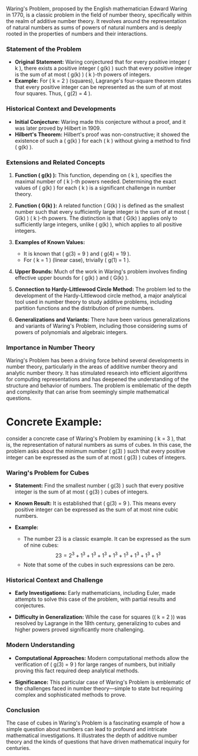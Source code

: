 Waring's Problem, proposed by the English mathematician Edward Waring in 1770, is a classic problem in the field of number theory, specifically within the realm of additive number theory. It revolves around the representation of natural numbers as sums of powers of natural numbers and is deeply rooted in the properties of numbers and their interactions.

### Statement of the Problem

- **Original Statement:** Waring conjectured that for every positive integer \( k \), there exists a positive integer \( g(k) \) such that every positive integer is the sum of at most \( g(k) \) \( k \)-th powers of integers.
- **Example:** For \( k = 2 \) (squares), Lagrange's four-square theorem states that every positive integer can be represented as the sum of at most four squares. Thus, \( g(2) = 4 \).

### Historical Context and Developments

- **Initial Conjecture:** Waring made this conjecture without a proof, and it was later proved by Hilbert in 1909.
- **Hilbert's Theorem:** Hilbert's proof was non-constructive; it showed the existence of such a \( g(k) \) for each \( k \) without giving a method to find \( g(k) \).

### Extensions and Related Concepts

1. **Function \( g(k) \):** This function, depending on \( k \), specifies the maximal number of \( k \)-th powers needed. Determining the exact values of \( g(k) \) for each \( k \) is a significant challenge in number theory.

2. **Function \( G(k) \):** A related function \( G(k) \) is defined as the smallest number such that every sufficiently large integer is the sum of at most \( G(k) \) \( k \)-th powers. The distinction is that \( G(k) \) applies only to sufficiently large integers, unlike \( g(k) \), which applies to all positive integers.

3. **Examples of Known Values:**
   - It is known that \( g(3) = 9 \) and \( g(4) = 19 \).
   - For \( k = 1 \) (linear case), trivially \( g(1) = 1 \).

4. **Upper Bounds:** Much of the work in Waring's problem involves finding effective upper bounds for \( g(k) \) and \( G(k) \).

5. **Connection to Hardy-Littlewood Circle Method:** The problem led to the development of the Hardy-Littlewood circle method, a major analytical tool used in number theory to study additive problems, including partition functions and the distribution of prime numbers.

6. **Generalizations and Variants:** There have been various generalizations and variants of Waring's Problem, including those considering sums of powers of polynomials and algebraic integers.

### Importance in Number Theory

Waring's Problem has been a driving force behind several developments in number theory, particularly in the areas of additive number theory and analytic number theory. It has stimulated research into efficient algorithms for computing representations and has deepened the understanding of the structure and behavior of numbers. The problem is emblematic of the depth and complexity that can arise from seemingly simple mathematical questions.

# Concrete Example:
consider a concrete case of Waring's Problem by examining \( k = 3 \), that is, the representation of natural numbers as sums of cubes. In this case, the problem asks about the minimum number \( g(3) \) such that every positive integer can be expressed as the sum of at most \( g(3) \) cubes of integers.

### Waring's Problem for Cubes

- **Statement:** Find the smallest number \( g(3) \) such that every positive integer is the sum of at most \( g(3) \) cubes of integers.

- **Known Result:** It is established that \( g(3) = 9 \). This means every positive integer can be expressed as the sum of at most nine cubic numbers.

- **Example:**
  - The number 23 is a classic example. It can be expressed as the sum of nine cubes:
    $$
    23 = 2^3 + 1^3 + 1^3 + 1^3 + 1^3 + 1^3 + 1^3 + 1^3 + 1^3
    $$
  - Note that some of the cubes in such expressions can be zero.

### Historical Context and Challenge

- **Early Investigations:** Early mathematicians, including Euler, made attempts to solve this case of the problem, with partial results and conjectures.
  
- **Difficulty in Generalization:** While the case for squares (\( k = 2 \)) was resolved by Lagrange in the 18th century, generalizing to cubes and higher powers proved significantly more challenging.

### Modern Understanding

- **Computational Approaches:** Modern computational methods allow the verification of \( g(3) = 9 \) for large ranges of numbers, but initially proving this fact required deep analytical methods.

- **Significance:** This particular case of Waring's Problem is emblematic of the challenges faced in number theory—simple to state but requiring complex and sophisticated methods to prove.

### Conclusion

The case of cubes in Waring's Problem is a fascinating example of how a simple question about numbers can lead to profound and intricate mathematical investigations. It illustrates the depth of additive number theory and the kinds of questions that have driven mathematical inquiry for centuries.